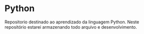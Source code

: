 # Python
Repositorio destinado ao aprendizado da linguagem Python. Neste repositório estarei armazenando todo arquivo e desenvolvimento.
